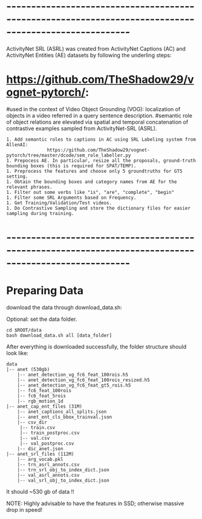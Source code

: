 

 # -----------------------------------------------------------------------------------------------------
 
 ActivityNet SRL (ASRL) was created  from ActivityNet Captions (AC) and ActivityNet Entities (AE) datasets by following the underling steps:
 # https://github.com/TheShadow29/vognet-pytorch/:
 #used in the context of Video Object Grounding (VOG): localization of  objects in a video referred in a query sentence description.
 #semantic role of object relations are elevated via spatial and temporal concatenation of contrastive examples sampled from  ActivityNet-SRL (ASRL).
 
    1. Add semantic roles to captions in AC using SRL Labeling system from AllenAI: 
                   https://github.com/TheShadow29/vognet-pytorch/tree/master/dcode/sem_role_labeller.py
    1. Prepocess AE. In particular, resize all the proposals, ground-truth bounding boxes (this is required for SPAT/TEMP).
    1. Preprocess the features and choose only 5 groundtruths for GT5 setting.
    1. Obtain the bounding boxes and category names from AE for the relevant phrases.
    1. Filter out some verbs like "is", "are", "complete", "begin"
    1. Filter some SRL Arguments based on Frequency.
    1. Get Training/Validation/Test videos.
    1. Do Contrastive Sampling and store the dictionary files for easier sampling during training.

# ----------------------------------------------------------------------------------------------------- 

# Preparing Data

 download the data through   download_data.sh:

Optional: set the data folder.
```
cd $ROOT/data
bash download_data.sh all [data_folder]
```

After everything is downloaded successfully, the folder structure should look like:

```
data
|-- anet (530gb)
    |-- anet_detection_vg_fc6_feat_100rois.h5
    |-- anet_detection_vg_fc6_feat_100rois_resized.h5
    |-- anet_detection_vg_fc6_feat_gt5_rois.h5
    |-- fc6_feat_100rois
    |-- fc6_feat_5rois
    |-- rgb_motion_1d
|-- anet_cap_ent_files (31M)
    |-- anet_captions_all_splits.json
    |-- anet_ent_cls_bbox_trainval.json
    |-- csv_dir
	 |-- train.csv
	 |-- train_postproc.csv
	 |-- val.csv
	 |-- val_postproc.csv
    |-- dic_anet.json
|-- anet_srl_files (112M)
    |-- arg_vocab.pkl
    |-- trn_asrl_annots.csv
    |-- trn_srl_obj_to_index_dict.json
    |-- val_asrl_annots.csv
    |-- val_srl_obj_to_index_dict.json
```

It should ~530 gb of data !!

NOTE: Highly advisable to have the features in SSD; otherwise massive drop in speed!

